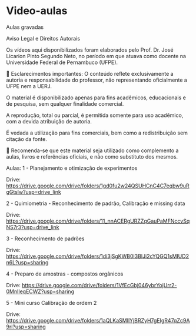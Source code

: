 # Video-aulas
Aulas gravadas

Aviso Legal e Direitos Autorais

Os vídeos aqui disponibilizados foram elaborados pelo Prof. Dr. José Licarion Pinto Segundo Neto, no período em que atuava como docente na Universidade Federal de Pernambuco (UFPE).

📌 Esclarecimentos importantes:
O conteúdo reflete exclusivamente a autoria e responsabilidade do professor, não representando oficialmente a UFPE nem a UERJ.

O material é disponibilizado apenas para fins acadêmicos, educacionais e de pesquisa, sem qualquer finalidade comercial.

A reprodução, total ou parcial, é permitida somente para uso acadêmico, com a devida atribuição de autoria.

É vedada a utilização para fins comerciais, bem como a redistribuição sem citação da fonte.

📖 Recomenda-se que este material seja utilizado como complemento a aulas, livros e referências oficiais, e não como substituto dos mesmos.






Aulas:
1 - Planejamento e otimização de experimentos 

Drive: https://drive.google.com/drive/folders/1gd0fu2w24QSUHCnC4C7eqbw9uRgGtslw?usp=drive_link

2 - Quimiometria - Reconhecimento de padrão, Calibração e missing data

Drive: https://drive.google.com/drive/folders/11_nnACERgURZZqGauPaMFNccvSqNS7r3?usp=drive_link

3 - Reconhecimento de padrões

Drive: https://drive.google.com/drive/folders/1di3jSgKWB0I3BlJi2cYQGQ1sMIUD2n6L?usp=sharing

4 - Preparo de amostras - compostos orgânicos

Drive: https://drive.google.com/drive/folders/1VfEcGbj046ybrYojUrr2-0MnlIeqECWZ?usp=sharing

5 - Mini curso Calibração de ordem 2

Drive: https://drive.google.com/drive/folders/1aQLKaSMIlYjBRZyH7gEIgR47qZc9A9ri?usp=sharing
